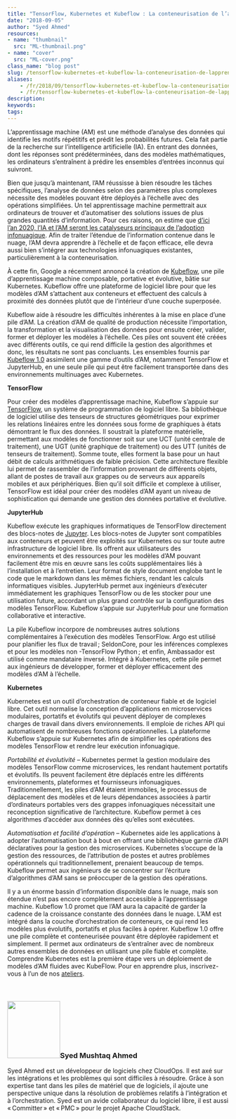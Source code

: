 ```yaml
---
title: "TensorFlow, Kubernetes et Kubeflow : La conteneurisation de l’apprentissage machine"
date: "2018-09-05"
author: "Syed Ahmed"
resources:
- name: "thumbnail"
  src: "ML-thumbnail.png"
- name: "cover"
  src: "ML-cover.png"
class_name: "blog post"
slug: /tensorflow-kubernetes-et-kubeflow-la-conteneurisation-de-lapprentissage-machine
aliases:
    - /fr/2018/09/tensorflow-kubernetes-et-kubeflow-la-conteneurisation-de-lapprentissage-machine/
    - /fr/tensorflow-kubernetes-et-kubeflow-la-conteneurisation-de-lapprentissage-machine
description:
keywords:
tags:
---
```


<p><span style="font-weight: 400;">L’apprentissage machine (AM) est une méthode d’analyse des données qui identifie les motifs répétitifs et prédit les probabilités futures. Cela fait partie de la recherche sur l’intelligence artificielle (IA). En entrant des données, dont les réponses sont prédéterminées, dans des modèles mathématiques, les ordinateurs s’entraînent à prédire les ensembles d’entrées inconnus qui suivront.</span></p><p><span style="font-weight: 400;">Bien que jusqu’à maintenant, l’AM réussisse à bien résoudre les tâches spécifiques, l’analyse de données selon des paramètres plus complexes nécessite des modèles pouvant être déployés à l’échelle avec des opérations simplifiées. Un tel apprentissage machine permettrait aux ordinateurs de trouver et d’automatiser des solutions issues de plus grandes quantités d’information. Pour ces raisons, on estime que </span><a href="https://www.forbes.com/sites/louiscolumbus/2018/01/07/83-of-enterprise-workloads-will-be-in-the-cloud-by-2020/#145840906261"><span style="font-weight: 400;">d’ici l’an&nbsp;2020, l’IA et l’AM seront les catalyseurs principaux de l’adoption infonuagique</span></a><span style="font-weight: 400;">. Afin de traiter l’étendue de l’information contenue dans le nuage, l’AM devra apprendre à l’échelle et de façon efficace, elle devra aussi bien s’intégrer aux technologies infonuagiques existantes, particulièrement à la conteneurisation.</span></p><p><span style="font-weight: 400;">À cette fin, Google a récemment annoncé la création de </span><a href="https://techcrunch.com/2018/05/04/google-kubeflow-machine-learning-for-kubernetes-begins-to-take-shape/"><span style="font-weight: 400;">Kubeflow</span></a><span style="font-weight: 400;">, une pile d’apprentissage machine composable, portative et évolutive, bâtie sur Kubernetes. Kubeflow offre une plateforme de logiciel libre pour que les modèles d’AM s’attachent aux conteneurs et effectuent des calculs à proximité des données plutôt que de l’intérieur d’une couche superposée. </span></p><p><span style="font-weight: 400;">Kubeflow aide à résoudre les difficultés inhérentes à la mise en place d’une pile d’AM. La création d’AM de qualité de production nécessite l’importation, la transformation et la visualisation des données pour ensuite créer, valider, former et déployer les modèles à l’échelle. Ces piles ont souvent été créées avec différents outils, ce qui rend difficile la gestion des algorithmes et donc, les résultats ne sont pas concluants. Les ensembles fournis par </span><a href="https://kubernetes.io/blog/2018/05/04/announcing-kubeflow-0.1/"><span style="font-weight: 400;">Kubeflow&nbsp;1.0</span></a><span style="font-weight: 400;"> assimilent une gamme d’outils d’AM, notamment TensorFlow et JupyterHub, en une seule pile qui peut être facilement transportée dans des environnements multinuages avec Kubernetes. </span></p><p><b>TensorFlow </b></p><p><span style="font-weight: 400;">Pour créer des modèles d’apprentissage machine, Kubeflow s’appuie sur </span><a href="https://opensource.com/article/17/11/intro-tensorflow"><span style="font-weight: 400;">TensorFlow</span></a><span style="font-weight: 400;">, un système de programmation de logiciel libre. Sa bibliothèque de logiciel utilise des tenseurs de structures géométriques pour exprimer les relations linéaires entre les données sous forme de graphiques à états démontrant le flux des données. Il soustrait la plateforme matérielle, permettant aux modèles de fonctionner soit sur une UCT (unité centrale de traitement), une UGT (unité graphique de traitement) ou des UTT (unités de tenseurs de traitement). Somme toute, elles forment la base pour un haut débit de calculs arithmétiques de faible précision. Cette architecture flexible lui permet de rassembler de l’information provenant de différents objets, allant de postes de travail aux grappes ou de serveurs aux appareils mobiles et aux périphériques. Bien qu’il soit difficile et complexe à utiliser, TensorFlow est idéal pour créer des modèles d’AM ayant un niveau de sophistication qui demande une gestion des données portative et évolutive.</span></p><p><b>JupyterHub </b></p><p><span style="font-weight: 400;">Kubeflow exécute les graphiques informatiques de TensorFlow directement des blocs-notes de <a href="http://jupyter.org/hub" target="_blank" rel="noopener noreferrer">Jupyter</a>. Les blocs-notes de Jupyter sont compatibles aux conteneurs et peuvent être exploités sur Kubernetes ou sur toute autre infrastructure de logiciel libre. Ils offrent aux utilisateurs des environnements et des ressources pour les modèles d’AM pouvant facilement être mis en œuvre sans les coûts supplémentaires liés à l’installation et à l’entretien. Leur format de style document englobe tant le code que le markdown dans les mêmes fichiers, rendant les calculs informatiques visibles. JupyterHub permet aux ingénieurs d’exécuter immédiatement les graphiques TensorFlow ou de les stocker pour une utilisation future, accordant un plus grand contrôle sur la configuration des modèles TensorFlow. Kubeflow s’appuie sur JupyterHub pour une formation collaborative et interactive.</span></p><p><span style="font-weight: 400;">La pile Kubeflow incorpore de nombreuses autres solutions complémentaires à l’exécution des modèles TensorFlow. Argo est utilisé pour planifier les flux de travail ; SeldonCore, pour les inférences complexes et pour les modèles non -TensorFlow Python ; et enfin, Ambassador est utilisé comme mandataire inversé. Intégré à Kubernetes, cette pile permet aux ingénieurs de développer, former et déployer efficacement des modèles d’AM à l’échelle.</span></p><p><b>Kubernetes </b></p><p><span style="font-weight: 400;">Kubernetes est un outil d’orchestration de conteneur fiable et de logiciel libre. Cet outil normalise la conception d’applications en microservices modulaires, portatifs et évolutifs qui peuvent déployer de complexes charges de travail dans divers environnements. Il emploie de riches API qui automatisent de nombreuses fonctions opérationnelles. La plateforme Kubeflow s’appuie sur Kubernetes afin de simplifier les opérations des modèles TensorFlow et rendre leur exécution infonuagique.</span></p><p><i><span style="font-weight: 400;">Portabilité et évolutivité</span></i><span style="font-weight: 400;"> – Kubernetes permet la gestion modulaire des modèles TensorFlow comme microservices, les rendant hautement portatifs et évolutifs. Ils peuvent facilement être déplacés entre les différents environnements, plateformes et fournisseurs infonuagiques. Traditionnellement, les piles d’AM étaient immobiles, le processus de déplacement des modèles et de leurs dépendances associées à partir d’ordinateurs portables vers des grappes infonuagiques nécessitait une reconception significative de l’architecture. Kubeflow permet à ces algorithmes d’accéder aux données dès qu’elles sont exécutées.</span></p><p><i><span style="font-weight: 400;">Automatisation et facilité d’opération</span></i><span style="font-weight: 400;"> – Kubernetes aide les applications à adopter l’automatisation bout à bout en offrant une bibliothèque garnie d’API déclaratives pour la gestion des microservices. Kubernetes s’occupe de la gestion des ressources, de l’attribution de postes et autres problèmes opérationnels qui traditionnellement, prenaient beaucoup de temps. Kubeflow permet aux ingénieurs de se concentrer sur l’écriture d’algorithmes d’AM sans se préoccuper de la gestion des opérations.</span></p><p><span style="font-weight: 400;">Il y a un énorme bassin d’information disponible dans le nuage, mais son étendue n’est pas encore complètement accessible à l’apprentissage machine. Kubeflow&nbsp;1.0 promet que l’AM aura la capacité de garder la cadence de la croissance constante des données dans le nuage. L’AM est intégré dans la couche d’orchestration de conteneurs, ce qui rend les modèles plus évolutifs, portatifs et plus faciles à opérer. Kubeflow&nbsp;1.0 offre une pile complète et conteneurisée pouvant être déployée rapidement et simplement. Il permet aux ordinateurs de s’entraîner avec de nombreux autres ensembles de données en utilisant une pile fiable et complète. Comprendre Kubernetes est la première étape vers un déploiement de modèles d’AM fluides avec KubeFlow. Pour en apprendre plus, inscrivez-vous à l’un de nos <a href="https://www.cloudops.com/fr/ateliers-docker-kubernetes/" target="_blank" rel="noopener noreferrer">ateliers</a>.</span></p><p>&nbsp;</p><h3><img class="size-full wp-image-749 alignleft" title="Syed Mushtaq Ahmed" src="/images/blog/post/0.jpg" alt="" width="120" height="130">Syed Mushtaq Ahmed</h3><p>Syed Ahmed est un développeur de logiciels chez CloudOps. Il est axé sur les intégrations et les problèmes qui sont difficiles à résoudre. Grâce à son expertise tant dans les piles de matériel que de logiciels, il ajoute une perspective unique dans la résolution de problèmes relatifs à l’intégration et à l’orchestration. Syed est un avide collaborateur du logiciel libre, il est aussi « Committer » et « PMC » pour le projet Apache CloudStack.</p>
